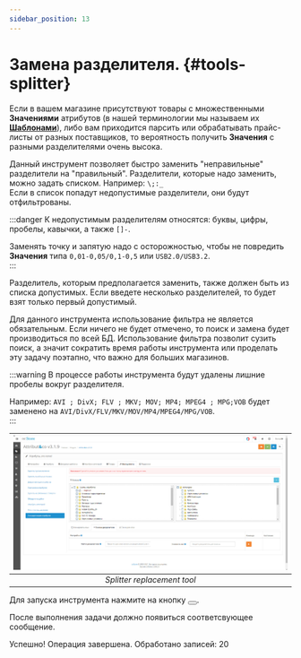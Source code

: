 ```yaml
---
sidebar_position: 13
---
```


# Замена разделителя. {#tools-splitter}

Если в вашем магазине присутствуют товары с множественными **Значениями** атрибутов (в нашей терминологии мы называем их **<a href="theory.html#theory-template">Шаблонами</a>**), либо вам приходится парсить или обрабатывать прайс-листы от разных поставщиков, то вероятность получить **Значения** с разными разделителями очень высока.

Данный инструмент позволяет быстро заменить "неправильные" разделители на "правильный". Разделители, которые надо заменить, можно задать списком. Например: `\;:_`  
Если в список попадут недопустимые разделители, они будут отфильтрованы.

:::danger
К недопустимым разделителям относятся: буквы, цифры, пробелы, кавычки, а также `[]-`.  

Заменять точку и запятую надо с осторожностью, чтобы не повредить **Значения** типа `0,01-0,05/0,1-0,5` или `USB2.0/USB3.2`.  
:::

Разделитель, которым предполагается заменить, также должен быть из списка допустимых. Если введете несколько разделителей, то будет взят только первый допустимый.

Для данного инструмента использование фильтра не является обязательным. Если ничего не будет отмечено, то поиск и замена будет производиться по всей БД. Использование фильтра позволит сузить поиск, а значит сократить время работы инструмента или проделать эту задачу поэтапно, что важно для больших магазинов.

:::warning
В процессе работы инструмента будут удалены лишние пробелы вокруг разделителя.  

Например: `AVI ; DivX; FLV ; MKV; MOV; MP4; MPEG4 ; MPG;VOB` будет заменено на `AVI/DivX/FLV/MKV/MOV/MP4/MPEG4/MPG/VOB`.  
:::

| ![Splitter](/img/tutorial/Splitter_tools.jpg) |
|:--:|
| *Splitter replacement tool* |

Для запуска инструмента нажмите на кнопку <button type="button" data-toggle="tooltip" title="Запустить задачу" class="btn btn-warning"><i class="fa fa-play"></i></button>.  

После выполнения задачи должно появиться соответсвующее сообщение.  

<div class="alert alert-success alert-dismissible" role="alert"> Успешно! Операция завершена. Обработано записей: 20</div>